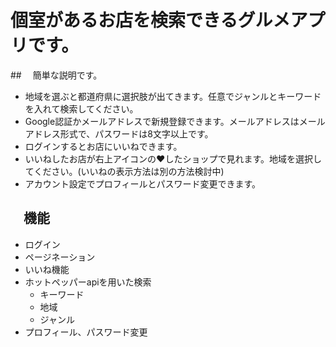 # 個室があるお店を検索できるグルメアプリです。

##　 簡単な説明です。
- 地域を選ぶと都道府県に選択肢が出てきます。任意でジャンルとキーワードを入れて検索してください。
- Google認証かメールアドレスで新規登録できます。メールアドレスはメールアドレス形式で、パスワードは8文字以上です。
- ログインするとお店にいいねできます。
- いいねしたお店が右上アイコンの❤️したショップで見れます。地域を選択してください。(いいねの表示方法は別の方法検討中)
- アカウント設定でプロフィールとパスワード変更できます。

## 　機能
- ログイン
- ページネーション
- いいね機能
- ホットペッパーapiを用いた検索
   - キーワード
   - 地域
   - ジャンル
- プロフィール、パスワード変更

